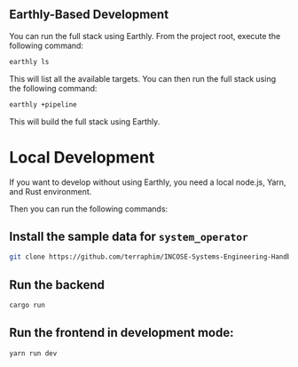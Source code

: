 ## Earthly-Based Development

You can run the full stack using Earthly.
From the project root, execute the following command:

```sh
earthly ls
```

This will list all the available targets. You can then run the full stack using the following command:

```sh
earthly +pipeline
```

This will build the full stack using Earthly.

# Local Development

If you want to develop without using Earthly, you need a local node.js, Yarn,
and Rust environment.

Then you can run the following commands:

## Install the sample data for `system_operator`

```sh
git clone https://github.com/terraphim/INCOSE-Systems-Engineering-Handbook.git /tmp/system_operator/
```

## Run the backend

```sh
cargo run
```

## Run the frontend in development mode:

```sh
yarn run dev
```
